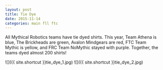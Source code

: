 ```yaml
---
layout: post
title: Tie Dye 
date: 2015-11-14
categories: main fll ftc 
---
```


All Mythical Robotics teams have tie dyed shirts. This year, Team Athena is blue, The Brickheads are green, Avalon Mindgears are red, FTC Team Mythic is yellow, and FRC Team NoMythic stayed with purple. Together, the teams dyed almost 200 shirts! 

![]({{ site.shortcut }}tie_dye_1.jpg)
![]({{ site.shortcut }}tie_dye_2.jpg)